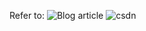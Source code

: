 Refer to:
![Blog article](https://akichen891.github.io/2024/11/25/STM32%20UART%E6%8E%A5%E6%94%B6%E4%B8%8D%E5%9B%BA%E5%AE%9A%E5%AD%97%E8%8A%82%E6%95%B0%E6%8D%AE/)
![csdn](https://blog.csdn.net/m0_51149752/article/details/144197771#comments_35643328)

